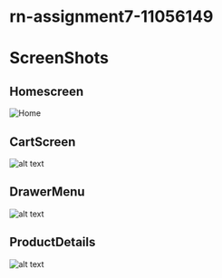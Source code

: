 # rn-assignment7-11056149

# ScreenShots

## Homescreen

![Home](app7Home.jpg)


## CartScreen
![alt text](cartScreen.jpg)


## DrawerMenu
![alt text](Drawer.jpg)

## ProductDetails
![alt text](ProductDetails.jpg)